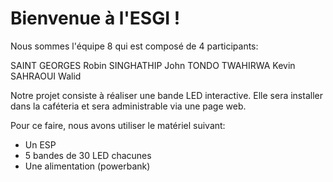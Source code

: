 # Bienvenue à l'ESGI !

Nous sommes l'équipe 8 qui est composé de 4 participants:

SAINT GEORGES Robin
SINGHATHIP John
TONDO TWAHIRWA Kevin
SAHRAOUI Walid

Notre projet consiste à réaliser une bande LED interactive.
Elle sera installer dans la caféteria et sera administrable via une page web.

Pour ce faire, nous avons utiliser le matériel suivant:

- Un ESP
- 5 bandes de 30 LED chacunes
- Une alimentation (powerbank)
